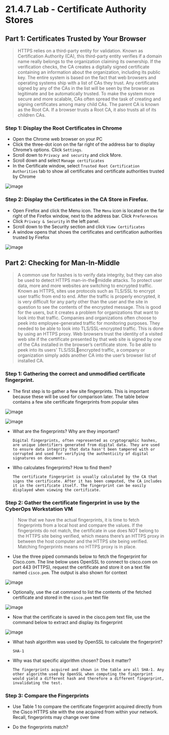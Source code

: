 # 21.4.7 Lab - Certificate Authority Stores

## Part 1: Certificates Trusted by Your Browser

> HTTPS relies on a third-party entity for validation. Known as Certification Authority (CA), this third-party entity 
verifies if a domain name really belongs to the organization claiming its ownership. If the verification checks, 
the CA creates a digitally signed certificate containing an information about the organization, including its 
public key.
The entire system is based on the fact that web browsers and operating systems ship with a list of CAs they 
trust. Any certificates signed by any of the CAs in the list will be seen by the browser as legitimate and be 
automatically trusted. To make the system more secure and more scalable, CAs often spread the task of 
creating and signing certificates among many child CAs. The parent CA is known as the Root CA. If a 
browser trusts a Root CA, it also trusts all of its children CAs.

### Step 1: Display the Root Certificates in Chrome

* Open the Chrome web browser on your PC
* Click the three-dot icon on the far right of the address bar to display Chrome’s options. Click `Settings`.
* Scroll down to `Privacy and security` and click More.
* Scroll down and select `Manage certificates`
* In the Certificate window, select `Trusted Root Certification Authorities` tab to show all certificates and certificate authorities trusted by Chrome

![image](https://github.com/tousif13/CISCO_CyberOps/assets/33444140/49a7fd3c-aa11-45a8-a516-6cd5f79009bc)

### Step 2: Display the Certificates in the CA Store in Firefox.

* Open Firefox and click the Menu icon. The `Menu` icon is located on the far right of the Firefox window, next to the address bar. Click `Preferences`
* Click `Privacy & Security` in the left panel.
* Scroll down to the Security section and click `View Certificates`
* A window opens that shows the certificates and certification authorities trusted by Firefox

![image](https://github.com/tousif13/CISCO_CyberOps/assets/33444140/3980412f-9ee7-4385-999f-c32ce3c99ad5)

## Part 2: Checking for Man-In-Middle

> A common use for hashes is to verify data integrity, but they can also be used to detect HTTPS man-in-themiddle attacks. 
To protect user data, more and more websites are switching to encrypted traffic. Known as HTTPS, sites use 
protocols such as TLS/SSL to encrypt user traffic from end to end. After the traffic is properly encrypted, it is 
very difficult for any party other than the user and the site in question to see the contents of the encrypted 
message. This is good for the users, but it creates a problem for organizations that want to look into that 
traffic. Companies and organizations often choose to peek into employee-generated traffic for monitoring 
purposes. They needed to be able to look into TLS/SSL-encrypted traffic. This is done by using an HTTPS 
proxy.
Web browsers trust the identity of a visited web site if the certificate presented by that web site is signed by 
one of the CAs installed in the browser’s certificate store. To be able to peek into its users’ TLS/SSLencrypted traffic, a company or organization simply adds another CA into the user’s browser list of installed 
CA.

### Step 1: Gathering the correct and unmodified certificate fingerprint.

* The first step is to gather a few site fingerprints. This is important because these will be used for comparison later. The table below contains a few site certificate fingerprints from popular sites

![image](https://github.com/tousif13/CISCO_CyberOps/assets/33444140/67758170-9850-4815-b2aa-e3f9d04c4134)

![image](https://github.com/tousif13/CISCO_CyberOps/assets/33444140/de809b6d-883d-48d4-a4e7-06f7bc5b629b)

* What are the fingerprints? Why are they important?

      Digital fingerprints, often represented as cryptographic hashes, are unique identifiers generated from digital data. They are used to ensure data integrity that data hasn't been tampered with or corrupted and used for verifying the authenticity of digital signatures on documents.

* Who calculates fingerprints? How to find them?

      The certificate fingerprint is usually calculated by the CA that signs the certificate. After it has been computed, the CA includes it in the certificate itself. The fingerprint can be easily displayed when viewing the certificate.

### Step 2: Gather the certificate fingerprint in use by the CyberOps Workstation VM

> Now that we have the actual fingerprints, it is time to fetch fingerprints from a local host and compare the 
values. If the fingerprints do not match, the certificate in use does NOT belong to the HTTPS site being 
verified, which means there’s an HTTPS proxy in between the host computer and the HTTPS site being 
verified. Matching fingerprints means no HTTPS proxy is in place.

* Use the three piped commands below to fetch the fingerprint for Cisco.com. The line below uses OpenSSL to connect to cisco.com on port 443 (HTTPS), request the certificate and store it on a text file named `cisco.pem`. The output is also shown for context

![image](https://github.com/tousif13/CISCO_CyberOps/assets/33444140/849b8687-0c3d-4ed2-b4bb-b5fcef172d69)

* Optionally, use the cat command to list the contents of the fetched certificate and stored in the `cisco.pem` text file

![image](https://github.com/tousif13/CISCO_CyberOps/assets/33444140/538e2ef2-1d54-4caf-b90f-a51211a1f693)

* Now that the certificate is saved in the cisco.pem text file, use the command below to extract and display its fingerprint

![image](https://github.com/tousif13/CISCO_CyberOps/assets/33444140/11a05536-046f-4416-9b95-b357439b8768)

* What hash algorithm was used by OpenSSL to calculate the fingerprint?

      SHA-1

* Why was that specific algorithm chosen? Does it matter?

      The fingerprints acquired and shown in the table are all SHA-1. Any other algorithm used by OpenSSL when computing the fingerprint would yield a different hash and therefore a different fingerprint, invalidating the test.

### Step 3: Compare the Fingerprints

* Use Table 1 to compare the certificate fingerprint acquired directly from the Cisco HTTPS site with the one acquired from within your network. Recall, fingerprints may change over time

* Do the fingerprints match?

      
